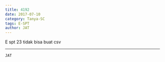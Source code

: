 ```yaml
---
title: 4192
date: 2017-07-10
category: Tanya-SC
tags: E-SPT
author: JAT
---
```


E spt 23 tidak bisa buat csv

---



`JAT`

